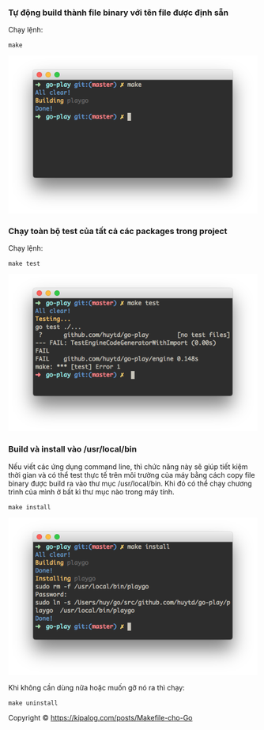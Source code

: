 ### Tự động build thành file binary với tên file được định sẵn

Chạy lệnh:

~~~commandline
make
~~~

![image](../images/make1.png)

### Chạy toàn bộ test của tất cả các packages trong project

Chạy lệnh:

~~~commandline
make test
~~~

![image](../images/make2.png)

### Build và install vào /usr/local/bin

Nếu viết các ứng dụng command line, thì chức năng này sẽ giúp tiết kiệm thời gian và có thể test thực tế trên môi trường của máy bằng cách copy file binary được build ra vào thư mục /usr/local/bin. Khi đó có thể chạy chương trình của mình ở bất kì thư mục nào trong máy tính.

~~~commandline
make install
~~~

![image](../images/make3.png)

Khi không cần dùng nữa hoặc muốn gỡ nó ra thì chạy:

~~~commandline
make uninstall
~~~


Copyright © https://kipalog.com/posts/Makefile-cho-Go